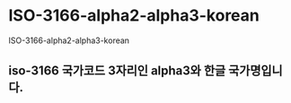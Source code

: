 # ISO-3166-alpha2-alpha3-korean
ISO-3166-alpha2-alpha3-korean

## iso-3166 국가코드 3자리인 alpha3와 한글 국가명입니다. 


